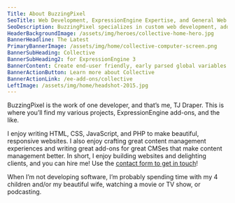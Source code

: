 ```yaml
---
Title: About BuzzingPixel
SeoTitle: Web Development, ExpressionEngine Expertise, and General Web Knowlege
SeoDescription: BuzzingPixel specializes in custom web development, add-ons for ExpressionEngine and Craft, and custom web development
HeaderBackgroundImage: /assets/img/heroes/collective-home-hero.jpg
BannerHeadline: The Latest
PrimaryBannerImage: /assets/img/home/collective-computer-screen.png
BannerSubHeading: Collective
BannerSubHeading2: for ExpressionEngine 3
BannerContent: Create end-user friendly, early parsed global variables in a simple and intuitive interface!
BannerActionButton: Learn more about Collective
BannerActionLink: /ee-add-ons/collective
LeftImage: /assets/img/home/headshot-2015.jpg
---
```


BuzzingPixel is the work of one developer, and that’s me, TJ Draper. This is where you’ll find my various projects, ExpressionEngine add-ons, and the like.

I enjoy writing HTML, CSS, JavaScript, and PHP to make beautiful, responsive websites. I also enjoy crafting great content management experiences and writing great add-ons for great CMSes that make content management better. In short, I enjoy building websites and delighting clients, and you can hire me! Use the [contact form to get in touch](/contact)!

When I’m not developing software, I’m probably spending time with my 4 children and/or my beautiful wife, watching a movie or TV show, or podcasting.
